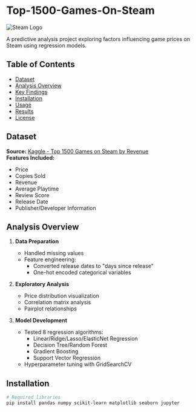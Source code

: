 # Top-1500-Games-On-Steam
![Steam Logo](https://upload.wikimedia.org/wikipedia/commons/8/83/Steam_icon_logo.svg)

A predictive analysis project exploring factors influencing game prices on Steam using regression models.

## Table of Contents
- [Dataset](#dataset)
- [Analysis Overview](#analysis-overview)
- [Key Findings](#key-findings)
- [Installation](#installation)
- [Usage](#usage)
- [Results](#results)
- [License](#license)

## Dataset
**Source:** [Kaggle - Top 1500 Games on Steam by Revenue](https://www.kaggle.com/datasets/alicemtopcu/top-1500-games-on-steam-by-revenue-09-09-2024)  
**Features Included:**
- Price
- Copies Sold
- Revenue
- Average Playtime
- Review Score
- Release Date
- Publisher/Developer Information

## Analysis Overview
1. **Data Preparation**
   - Handled missing values
   - Feature engineering:
     - Converted release dates to "days since release"
     - One-hot encoded categorical variables

2. **Exploratory Analysis**
   - Price distribution visualization
   - Correlation matrix analysis
   - Pairplot relationships

3. **Model Development**
   - Tested 8 regression algorithms:
     - Linear/Ridge/Lasso/ElasticNet Regression
     - Decision Tree/Random Forest
     - Gradient Boosting
     - Support Vector Regression
   - Hyperparameter tuning with GridSearchCV

## Installation
```bash
# Required libraries
pip install pandas numpy scikit-learn matplotlib seaborn jupyter
